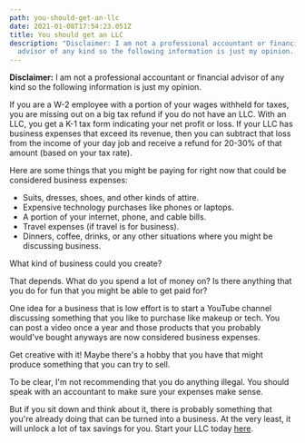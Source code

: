 ```yaml
---
path: you-should-get-an-llc
date: 2021-01-08T17:54:23.051Z
title: You should get an LLC
description: "Disclaimer: I am not a professional accountant or financial
  advisor of any kind so the following information is just my opinion..."
---
```

**Disclaimer:** I am not a professional accountant or financial advisor of any kind so the following information is just my opinion.

If you are a W-2 employee with a portion of your wages withheld for taxes, you are missing out on a big tax refund if you do not have an LLC. With an LLC, you get a K-1 tax form indicating your net profit or loss. If your LLC has business expenses that exceed its revenue, then you can subtract that loss from the income of your day job and receive a refund for 20-30% of that amount (based on your tax rate).

Here are some things that you might be paying for right now that could be considered business expenses:

* Suits, dresses, shoes, and other kinds of attire.
* Expensive technology purchases like phones or laptops.
* A portion of your internet, phone, and cable bills.
* Travel expenses (if travel is for business).
* Dinners, coffee, drinks, or any other situations where you might be discussing business.

What kind of business could you create?

That depends. What do you spend a lot of money on? Is there anything that you do for fun that you might be able to get paid for? 

One idea for a business that is low effort is to start a YouTube channel discussing something that you like to purchase like makeup or tech. You can post a video once a year and those products that you probably would've bought anyways are now considered business expenses. 

Get creative with it! Maybe there's a hobby that you have that might produce something that you can try to sell.

To be clear, I'm not recommending that you do anything illegal. You should speak with an accountant to make sure your expenses make sense. 

But if you sit down and think about it, there is probably something that you're already doing that can be turned into a business. At the very least, it will unlock a lot of tax savings for you. Start your LLC today [here](https://www.legalzoom.com/lzr/business/business-formation/llc-overview.html).
